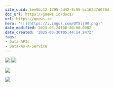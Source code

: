 ```yaml
---
site_uuid: 5ee9bc12-1795-4d42-8c95-bc162d7d070d
doc_url: https://gnews.io/docs/
url: https://gnews.io
hero: '![](https://i.imgur.com/UT5lj9V.png)'
date_modified: 2025-03-24T00:00:00.000Z
date_created: '2025-03-30T05:44:14.847Z'
tags:
- Data-APIs
- Data-As-A-Service
---
```









![](https://i.imgur.com/NpKoiuq.png)
![](https://i.imgur.com/UT5lj9V.png)



![](https://i.imgur.com/YLDEF7h.png)

![](https://i.imgur.com/eRJadYH.png)
